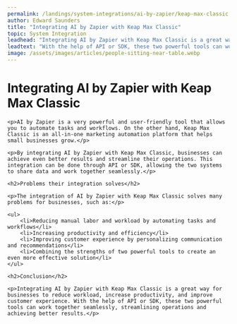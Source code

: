 ```yaml
---
permalink: /landings/system-integrations/ai-by-zapier/keap-max-classic
author: Edward Saunders
title: "Integrating AI by Zapier with Keap Max Classic"
topic: System Integration
leadhead: "Integrating AI by Zapier with Keap Max Classic is a great way for businesses to reduce workload, increase productivity, and improve customer experience"
leadtext: "With the help of API or SDK, these two powerful tools can work together seamlessly, streamlining operations and achieving better results."
image: /assets/images/articles/people-sitting-near-table.webp
---
```

<div class="arttext">
	<h1>Integrating AI by Zapier with Keap Max Classic</h1>

	<p>AI by Zapier is a very powerful and user-friendly tool that allows you to automate tasks and workflows. On the other hand, Keap Max Classic is an all-in-one marketing automation platform that helps small businesses grow.</p>

	<p>By integrating AI by Zapier with Keap Max Classic, businesses can achieve even better results and streamline their operations. This integration can be done through API or SDK, allowing the two systems to share data and work together seamlessly.</p>

	<h2>Problems their integration solves</h2>

	<p>The integration of AI by Zapier with Keap Max Classic solves many problems for businesses, such as:</p>

	<ul>
		<li>Reducing manual labor and workload by automating tasks and workflows</li>
		<li>Increasing productivity and efficiency</li>
		<li>Improving customer experience by personalizing communication and recommendations</li>
		<li>Combining the strengths of two powerful tools to create an even more effective solution</li>
	</ul>

	<h2>Conclusion</h2>

	<p>Integrating AI by Zapier with Keap Max Classic is a great way for businesses to reduce workload, increase productivity, and improve customer experience. With the help of API or SDK, these two powerful tools can work together seamlessly, streamlining operations and achieving better results.</p>

</div>
